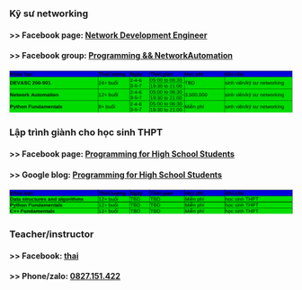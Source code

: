 ### Kỹ sư networking 
#### >> Facebook page: [Network Development Engineer](https://www.facebook.com/programmingna)
#### >> Facebook group: [Programming && NetworkAutomation](https://www.facebook.com/groups/programmingna2001/)
![course2](course2.png)            
### Lập trình giành cho học sinh THPT  
#### >> Facebook page: [Programming for High School Students](https://www.facebook.com/programminghss/)
#### >> Google blog: [Programming for High School Students](https://programminghss.blogspot.com/)
![course1](course1.png)       
### Teacher/instructor 
#### >> Facebook: [thai](https://www.facebook.com/thaiquocvo2001)                                      
#### >> Phone/zalo: [0827.151.422](https://www.facebook.com/thaiquocvo2001)                                         
